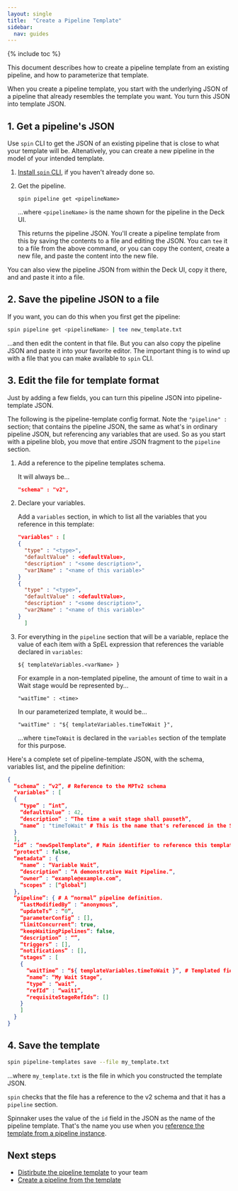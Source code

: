 ```yaml
---
layout: single
title:  "Create a Pipeline Template"
sidebar:
  nav: guides
---
```


{% include toc %}

This document describes how to create a pipeline template from an existing
pipeline, and how to parameterize that template.

When you create a pipeline template, you start with the underlying JSON of a
pipeline that already resembles the template you want. You turn this JSON into
template JSON.


## 1. Get a pipeline's JSON

Use `spin` CLI to get the JSON of an existing pipeline that is close to what
your template will be. Altenatively, you can create a new pipeline in the model
of your intended template.

1. [Install `spin` CLI](/guides/spin/cli/), if you haven't already done so.

1. Get the pipeline.

   ```
   spin pipeline get <pipelineName>
   ```

   ...where `<pipelineName>` is the name shown for the pipeline in the Deck UI.

   This returns the pipeline JSON. You'll create a pipeline template from this by
   saving the contents to a file and editing the JSON. You can `tee` it to a file
   from the above command, or you can copy the content, create a new file, and
   paste the content into the new file.

You can also view the pipeline JSON from within the Deck UI, copy it there, and
and paste it into a file.

## 2. Save the pipeline JSON to a file

If you want, you can do this when you first get the pipeline:

```bash
spin pipeline get <pipelineName> | tee new_template.txt
```

...and then edit the content in that file. But you can also copy the pipeline
JSON and paste it into your favorite editor. The important thing is to wind up
with a file that you can make available to `spin` CLI.

## 3. Edit the file for template format

Just by adding a few fields, you can turn this pipeline JSON into
pipeline-template JSON.

The following is the pipeline-template config format. Note the `"pipeline" :`
section; that contains the pipeline JSON, the same as what's in ordinary
pipeline JSON, but referencing any variables that are used. So as you start
with a pipeline blob, you move that entire JSON fragment to the `pipeline`
section.

1. Add a reference to the pipeline templates schema.

   It will always be...

   ```json
   "schema" : "v2",
   ```

1. Declare your variables.

   Add a `variables` section, in which to list all the variables that you
   reference in this template:

   ```json
   "variables" : [
   {
     "type" : "<type>",
     "defaultValue" : <defaultValue>,
     "description" : "<some description>",
     "var1Name" : "<name of this variable>"
   } 
   {
     "type" : "<type>",
     "defaultValue" : <defaultValue>,
     "description" : "<some description>",
     "var2Name" : "<name of this variable>"
   }
     ]
   ```

1. For everything in the `pipeline` section that will be a variable, replace
the value of each item with a SpEL expression that references the variable
declared in `variables`:

   `${ templateVariables.<varName> }`

   For example in a non-templated pipeline, the amount of time to wait in a Wait
   stage would be represented by...

   `"waitTime" : <time>`

   In our parameterized template, it would be...

   `"waitTime" : "${ templateVariables.timeToWait }",`

   ...where `timeToWait` is declared in the `variables` section of the template
   for this purpose.

Here's a complete set of pipeline-template JSON, with the schema, variables
list, and the pipeline definition:

```json
{
  “schema” : “v2”, # Reference to the MPTv2 schema
  “variables” : [
  {
    “type” : “int”,
    “defaultValue” : 42,
    “description” : “The time a wait stage shall pauseth”,
    “name” : "timeToWait" # This is the name that's referenced in the SpEL expression later
  }
  ],
  “id” : “newSpelTemplate”, # Main identifier to reference this template from instance
  “protect” : false,
  “metadata” : {
    “name” : “Variable Wait”,
    “description” : “A demonstrative Wait Pipeline.”,
    “owner” : “example@example.com”,
    “scopes” : [“global”]
  },
  “pipeline”: { # A “normal” pipeline definition.
    “lastModifiedBy” : “anonymous”,
    “updateTs” : “0”,
    “parameterConfig” : [],
    “limitConcurrent”: true,
    “keepWaitingPipelines”: false,
    “description” : “”,
    “triggers” : [],
    “notifications” : [],
    “stages” : [
    {
      “waitTime” : “${ templateVariables.timeToWait }”, # Templated field.
      “name”: “My Wait Stage”,
      “type” : “wait”,
      “refId” : “wait1”,
      “requisiteStageRefIds”: []
    }
    ]
  }
}
```

## 4. Save the template

```bash
spin pipeline-templates save --file my_template.txt
```

...where `my_template.txt` is the file in which you constructed the template JSON. 

`spin` checks that the file has a reference to the v2 schema and that it has a `pipeline` section.

Spinnaker uses the value of the `id` field in the JSON as the name of the
pipeline template. That's the name you use when you [reference the template
from a pipeline instance](/guides/user/pipeline/pipeline-templates/instantiate/).


## Next steps

* [Distirbute the pipeline template](/guides/user/pipeline/pipeline-templates/distribute/) to your team
* [Create a pipeline from the template](/guides/user/pipeline/pipeline-templates/instantiate/)


